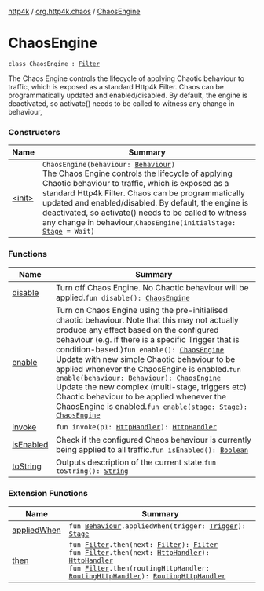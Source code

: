 [http4k](../../index.md) / [org.http4k.chaos](../index.md) / [ChaosEngine](./index.md)

# ChaosEngine

`class ChaosEngine : `[`Filter`](../../org.http4k.core/-filter/index.md)

The Chaos Engine controls the lifecycle of applying Chaotic behaviour to traffic, which is exposed as a
standard Http4k Filter. Chaos can be programmatically updated and enabled/disabled. By default, the engine
is deactivated, so activate() needs to be called to witness any change in behaviour,

### Constructors

| Name | Summary |
|---|---|
| [&lt;init&gt;](-init-.md) | `ChaosEngine(behaviour: `[`Behaviour`](../-behaviour.md)`)`<br>The Chaos Engine controls the lifecycle of applying Chaotic behaviour to traffic, which is exposed as a standard Http4k Filter. Chaos can be programmatically updated and enabled/disabled. By default, the engine is deactivated, so activate() needs to be called to witness any change in behaviour,`ChaosEngine(initialStage: `[`Stage`](../-stage.md)` = Wait)` |

### Functions

| Name | Summary |
|---|---|
| [disable](disable.md) | Turn off Chaos Engine. No Chaotic behaviour will be applied.`fun disable(): `[`ChaosEngine`](./index.md) |
| [enable](enable.md) | Turn on Chaos Engine using the pre-initialised chaotic behaviour. Note that this may not actually produce any effect based on the configured behaviour (e.g. if there is a specific Trigger that is condition-based.)`fun enable(): `[`ChaosEngine`](./index.md)<br>Update with new simple Chaotic behaviour to be applied whenever the ChaosEngine is enabled.`fun enable(behaviour: `[`Behaviour`](../-behaviour.md)`): `[`ChaosEngine`](./index.md)<br>Update the new complex (multi-stage, triggers etc) Chaotic behaviour to be applied whenever the ChaosEngine is enabled.`fun enable(stage: `[`Stage`](../-stage.md)`): `[`ChaosEngine`](./index.md) |
| [invoke](invoke.md) | `fun invoke(p1: `[`HttpHandler`](../../org.http4k.core/-http-handler.md)`): `[`HttpHandler`](../../org.http4k.core/-http-handler.md) |
| [isEnabled](is-enabled.md) | Check if the configured Chaos behaviour is currently being applied to all traffic.`fun isEnabled(): `[`Boolean`](https://kotlinlang.org/api/latest/jvm/stdlib/kotlin/-boolean/index.html) |
| [toString](to-string.md) | Outputs description of the current state.`fun toString(): `[`String`](https://kotlinlang.org/api/latest/jvm/stdlib/kotlin/-string/index.html) |

### Extension Functions

| Name | Summary |
|---|---|
| [appliedWhen](../applied-when.md) | `fun `[`Behaviour`](../-behaviour.md)`.appliedWhen(trigger: `[`Trigger`](../-trigger.md)`): `[`Stage`](../-stage.md) |
| [then](../../org.http4k.core/then.md) | `fun `[`Filter`](../../org.http4k.core/-filter/index.md)`.then(next: `[`Filter`](../../org.http4k.core/-filter/index.md)`): `[`Filter`](../../org.http4k.core/-filter/index.md)<br>`fun `[`Filter`](../../org.http4k.core/-filter/index.md)`.then(next: `[`HttpHandler`](../../org.http4k.core/-http-handler.md)`): `[`HttpHandler`](../../org.http4k.core/-http-handler.md)<br>`fun `[`Filter`](../../org.http4k.core/-filter/index.md)`.then(routingHttpHandler: `[`RoutingHttpHandler`](../../org.http4k.routing/-routing-http-handler/index.md)`): `[`RoutingHttpHandler`](../../org.http4k.routing/-routing-http-handler/index.md) |
